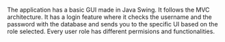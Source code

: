 The application has a basic GUI made in Java Swing. It follows the MVC architecture. 
It has a login feature where it checks the username and the password with the database and sends you to the specific UI based on the role selected.
Every user role has different permisions and functionalities.
